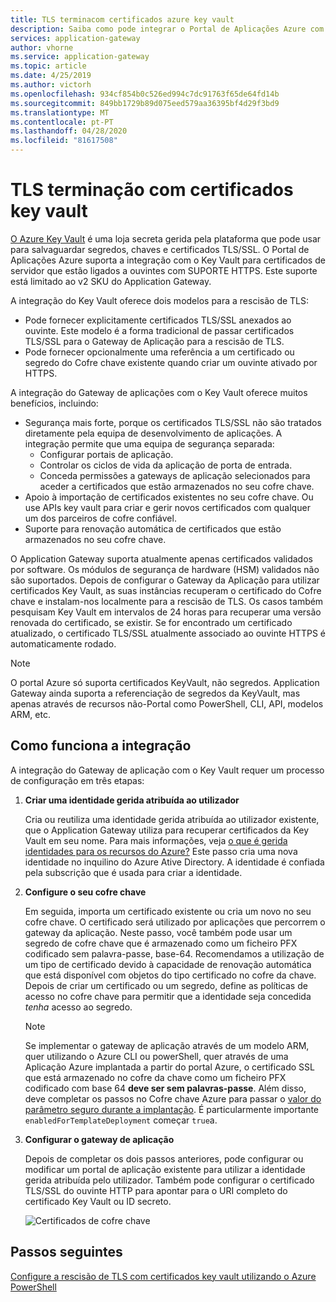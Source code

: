 ```yaml
---
title: TLS terminacom certificados azure key vault
description: Saiba como pode integrar o Portal de Aplicações Azure com o Key Vault para certificados de servidor que estão ligados a ouvintes com acesso a HTTPS.
services: application-gateway
author: vhorne
ms.service: application-gateway
ms.topic: article
ms.date: 4/25/2019
ms.author: victorh
ms.openlocfilehash: 934cf854b0c526ed994c7dc91763f65de64fd14b
ms.sourcegitcommit: 849bb1729b89d075eed579aa36395bf4d29f3bd9
ms.translationtype: MT
ms.contentlocale: pt-PT
ms.lasthandoff: 04/28/2020
ms.locfileid: "81617508"
---
```

# <a name="tls-termination-with-key-vault-certificates"></a>TLS terminação com certificados key vault

[O Azure Key Vault](../key-vault/general/overview.md) é uma loja secreta gerida pela plataforma que pode usar para salvaguardar segredos, chaves e certificados TLS/SSL. O Portal de Aplicações Azure suporta a integração com o Key Vault para certificados de servidor que estão ligados a ouvintes com SUPORTE HTTPS. Este suporte está limitado ao v2 SKU do Application Gateway.

A integração do Key Vault oferece dois modelos para a rescisão de TLS:

- Pode fornecer explicitamente certificados TLS/SSL anexados ao ouvinte. Este modelo é a forma tradicional de passar certificados TLS/SSL para o Gateway de Aplicação para a rescisão de TLS.
- Pode fornecer opcionalmente uma referência a um certificado ou segredo do Cofre chave existente quando criar um ouvinte ativado por HTTPS.

A integração do Gateway de aplicações com o Key Vault oferece muitos benefícios, incluindo:

- Segurança mais forte, porque os certificados TLS/SSL não são tratados diretamente pela equipa de desenvolvimento de aplicações. A integração permite que uma equipa de segurança separada:
  * Configurar portais de aplicação.
  * Controlar os ciclos de vida da aplicação de porta de entrada.
  * Conceda permissões a gateways de aplicação selecionados para aceder a certificados que estão armazenados no seu cofre chave.
- Apoio à importação de certificados existentes no seu cofre chave. Ou use APIs key vault para criar e gerir novos certificados com qualquer um dos parceiros de cofre confiável.
- Suporte para renovação automática de certificados que estão armazenados no seu cofre chave.

O Application Gateway suporta atualmente apenas certificados validados por software. Os módulos de segurança de hardware (HSM) validados não são suportados. Depois de configurar o Gateway da Aplicação para utilizar certificados Key Vault, as suas instâncias recuperam o certificado do Cofre chave e instalam-nos localmente para a rescisão de TLS. Os casos também pesquisam Key Vault em intervalos de 24 horas para recuperar uma versão renovada do certificado, se existir. Se for encontrado um certificado atualizado, o certificado TLS/SSL atualmente associado ao ouvinte HTTPS é automaticamente rodado.

> [!NOTE]
> O portal Azure só suporta certificados KeyVault, não segredos. Application Gateway ainda suporta a referenciação de segredos da KeyVault, mas apenas através de recursos não-Portal como PowerShell, CLI, API, modelos ARM, etc. 

## <a name="how-integration-works"></a>Como funciona a integração

A integração do Gateway de aplicação com o Key Vault requer um processo de configuração em três etapas:

1. **Criar uma identidade gerida atribuída ao utilizador**

   Cria ou reutiliza uma identidade gerida atribuída ao utilizador existente, que o Application Gateway utiliza para recuperar certificados da Key Vault em seu nome. Para mais informações, veja [o que é gerida identidades para os recursos do Azure?](../active-directory/managed-identities-azure-resources/overview.md) Este passo cria uma nova identidade no inquilino do Azure Ative Directory. A identidade é confiada pela subscrição que é usada para criar a identidade.

1. **Configure o seu cofre chave**

   Em seguida, importa um certificado existente ou cria um novo no seu cofre chave. O certificado será utilizado por aplicações que percorrem o gateway da aplicação. Neste passo, você também pode usar um segredo de cofre chave que é armazenado como um ficheiro PFX codificado sem palavra-passe, base-64. Recomendamos a utilização de um tipo de certificado devido à capacidade de renovação automática que está disponível com objetos do tipo certificado no cofre da chave. Depois de criar um certificado ou um segredo, define as políticas de acesso no cofre chave para permitir que a identidade seja concedida *tenha* acesso ao segredo.
   
   > [!NOTE]
   > Se implementar o gateway de aplicação através de um modelo ARM, quer utilizando o Azure CLI ou powerShell, quer através de uma Aplicação Azure implantada a partir do portal Azure, o certificado SSL que está armazenado no cofre da chave como um ficheiro PFX codificado com base 64 **deve ser sem palavras-passe**. Além disso, deve completar os passos no Cofre chave Azure para passar o [valor do parâmetro seguro durante a implantação](../azure-resource-manager/templates/key-vault-parameter.md). É particularmente importante `enabledForTemplateDeployment` começar `true`a.

1. **Configurar o gateway de aplicação**

   Depois de completar os dois passos anteriores, pode configurar ou modificar um portal de aplicação existente para utilizar a identidade gerida atribuída pelo utilizador. Também pode configurar o certificado TLS/SSL do ouvinte HTTP para apontar para o URI completo do certificado Key Vault ou ID secreto.

   ![Certificados de cofre chave](media/key-vault-certs/ag-kv.png)

## <a name="next-steps"></a>Passos seguintes

[Configure a rescisão de TLS com certificados key vault utilizando o Azure PowerShell](configure-keyvault-ps.md)
